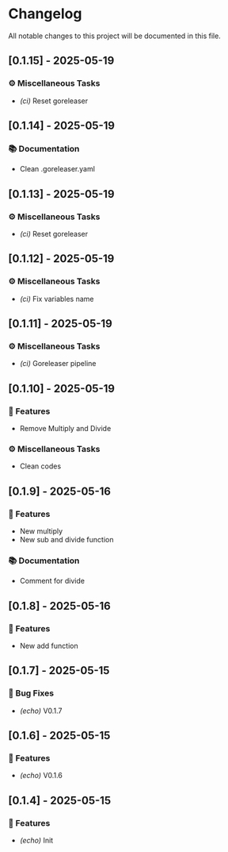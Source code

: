 # Changelog

All notable changes to this project will be documented in this file.

## [0.1.15] - 2025-05-19

### ⚙️ Miscellaneous Tasks

- *(ci)* Reset goreleaser

## [0.1.14] - 2025-05-19

### 📚 Documentation

- Clean .goreleaser.yaml

## [0.1.13] - 2025-05-19

### ⚙️ Miscellaneous Tasks

- *(ci)* Reset goreleaser

## [0.1.12] - 2025-05-19

### ⚙️ Miscellaneous Tasks

- *(ci)* Fix variables name

## [0.1.11] - 2025-05-19

### ⚙️ Miscellaneous Tasks

- *(ci)* Goreleaser pipeline

## [0.1.10] - 2025-05-19

### 🚀 Features

- Remove Multiply and Divide

### ⚙️ Miscellaneous Tasks

- Clean codes

## [0.1.9] - 2025-05-16

### 🚀 Features

- New multiply
- New sub and divide function

### 📚 Documentation

- Comment for divide

## [0.1.8] - 2025-05-16

### 🚀 Features

- New add function

## [0.1.7] - 2025-05-15

### 🐛 Bug Fixes

- *(echo)* V0.1.7

## [0.1.6] - 2025-05-15

### 🚀 Features

- *(echo)* V0.1.6

## [0.1.4] - 2025-05-15

### 🚀 Features

- *(echo)* Init

<!-- generated by git-cliff -->
